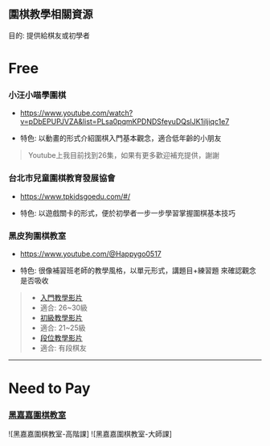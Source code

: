 ## 圍棋教學相關資源

目的: 提供給棋友或初學者

# Free

### 小汪小喵學圍棋
- https://www.youtube.com/watch?v=pDbEPUPJVZA&list=PLsa0pqmKPDNDSfeyuDQslJK1iljiqc1e7
* 特色: 以動畫的形式介紹圍棋入門基本觀念，適合低年齡的小朋友
> Youtube上我目前找到26集，如果有更多歡迎補充提供，謝謝

### 台北市兒童圍棋教育發展協會
- https://www.tpkidsgoedu.com/#/
* 特色: 以遊戲關卡的形式，便於初學者一步一步學習掌握圍棋基本技巧

### 黑皮狗圍棋教室
- https://www.youtube.com/@Happygo0517
* 特色: 很像補習班老師的教學風格，以單元形式，講題目+練習題 來確認觀念是否吸收
>
> * [入門教學影片](https://www.youtube.com/watch?v=kmvOrG-WyoY&list=PLmNLV9xdkV62D9y2ylscxiPsoGqiC0d-N)
> * 適合: 26~30級
> * [初級教學影片](https://www.youtube.com/watch?v=GT-2CFGpG0g&list=PLmNLV9xdkV611dOKadNZWfgdMWP0NqMJJ)
> * 適合: 21~25級
> * [段位教學影片](https://www.youtube.com/watch?v=s3OmJIXpKHE&list=PLmNLV9xdkV60tl-rK8KlV4eJidz_BpUD1)
> * 適合: 有段棋友

----

# Need to Pay

### [黑嘉嘉圍棋教室](https://www.heijiajia.com.tw/)

![黑嘉嘉圍棋教室-高階課]
![黑嘉嘉圍棋教室-大師課]

